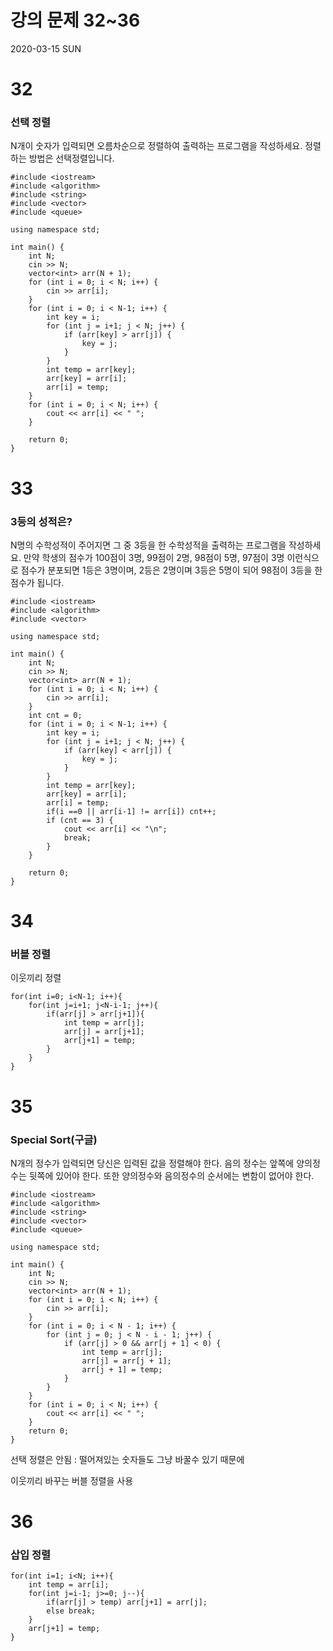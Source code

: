 # 강의 문제 32~36

2020-03-15 SUN

# 32

### 선택 정렬

N개이 숫자가 입력되면 오름차순으로 정렬하여 출력하는 프로그램을 작성하세요. 정렬하는 방법은 선택정렬입니다.

    #include <iostream>
    #include <algorithm>
    #include <string>
    #include <vector>
    #include <queue>
    
    using namespace std;
    
    int main() {
    	int N;
    	cin >> N;
    	vector<int> arr(N + 1);
    	for (int i = 0; i < N; i++) {
    		cin >> arr[i];
    	}
    	for (int i = 0; i < N-1; i++) {
    		int key = i;
    		for (int j = i+1; j < N; j++) {
    			if (arr[key] > arr[j]) {
    				key = j;
    			}
    		}
    		int temp = arr[key];
    		arr[key] = arr[i];
    		arr[i] = temp;
    	}
    	for (int i = 0; i < N; i++) {
    		cout << arr[i] << " ";
    	}
    	
    	return 0;
    }

# 33

### 3등의 성적은?

N명의 수학성적이 주어지면 그 중 3등을 한 수학성적을 출력하는 프로그램을 작성하세요. 만약 학생의 점수가 100점이 3명, 99점이 2명, 98점이 5명, 97점이 3명 이런식으로 점수가 분포되면 1등은 3명이며, 2등은 2명이며 3등은 5명이 되어 98점이 3등을 한 점수가 됩니다.

    #include <iostream>
    #include <algorithm>
    #include <vector>
    
    using namespace std;
    
    int main() {
    	int N;
    	cin >> N;
    	vector<int> arr(N + 1);
    	for (int i = 0; i < N; i++) {
    		cin >> arr[i];
    	}
    	int cnt = 0;
    	for (int i = 0; i < N-1; i++) {
    		int key = i;
    		for (int j = i+1; j < N; j++) {
    			if (arr[key] < arr[j]) {
    				key = j; 
    			}
    		}
    		int temp = arr[key];
    		arr[key] = arr[i];
    		arr[i] = temp;
    		if(i ==0 || arr[i-1] != arr[i]) cnt++;
    		if (cnt == 3) {
    			cout << arr[i] << "\n";
    			break;
    		}
    	}
    	
    	return 0;
    }

# 34

### 버블 정렬

이웃끼리 정렬

    for(int i=0; i<N-1; i++){
    	for(int j=i+1; j<N-i-1; j++){
    		if(arr[j] > arr[j+1]){
    			int temp = arr[j];
    			arr[j] = arr[j+1];
    			arr[j+1] = temp;
    		}
    	}
    }

# 35

### Special Sort(구글)

N개의 정수가 입력되면 당신은 입력된 값을 정렬해야 한다. 음의 정수는 앞쪽에 양의정수는 뒷쪽에 있어야 한다. 또한 양의정수와 음의정수의 순서에는 변함이 없어야 한다.

    #include <iostream>
    #include <algorithm>
    #include <string>
    #include <vector>
    #include <queue>
    
    using namespace std;
    
    int main() {
    	int N;
    	cin >> N;
    	vector<int> arr(N + 1);
    	for (int i = 0; i < N; i++) {
    		cin >> arr[i];
    	}
    	for (int i = 0; i < N - 1; i++) {
    		for (int j = 0; j < N - i - 1; j++) {
    			if (arr[j] > 0 && arr[j + 1] < 0) {
    				int temp = arr[j];
    				arr[j] = arr[j + 1];
    				arr[j + 1] = temp;
    			}
    		}
    	}
    	for (int i = 0; i < N; i++) {
    		cout << arr[i] << " ";
    	}
    	return 0;
    }

선택 정렬은 안됨 : 떨어져있는 숫자들도 그냥 바꿀수 있기 때문에

이웃끼리 바꾸는 버블 정렬을 사용

# 36

### 삽입 정렬

    for(int i=1; i<N; i++){
    	int temp = arr[i];
    	for(int j=i-1; j>=0; j--){
    		if(arr[j] > temp) arr[j+1] = arr[j];
    		else break;
    	}
    	arr[j+1] = temp;
    }